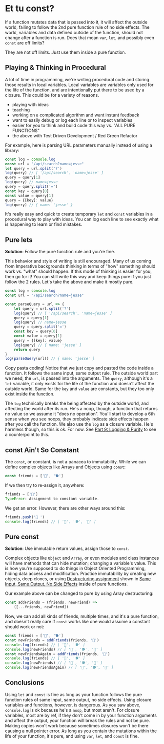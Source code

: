 # Et tu const?

If a function mutates data that is passed into it, it will affect the outside world, failing to follow the 2nd pure function rule of no side effects. The world, variables and data defined outside of the function, should not change after a function is run. Does that mean `var`, `let`, and possibly even `const` are off limits?

They are not off limits. Just use them inside a pure function.

## Playing & Thinking in Procedural

A lot of time in programming, we're writing procedural code and storing those results in local variables. Local variables are variables only used for the life of the function, and are intentionally put there to be used by a closure. This could be for a variety of reasons.

- playing with ideas
- teaching
- working on a complicated algorithm and want instant feedback
- want to easily debug or log each line or to inspect variables
- easier for you to think and build code this way vs. "ALL PURE FUNCTIONS"
- the above with Test Driven Development / Red Green Refactor

For example, here is parsing URL parameters manually instead of using a library:

```javascript
const log = console.log
const url = "/api/search?name=jesse"
let query = url.split('?')
log(query) // [ '/api/search', 'name=jesse' ]
query = query[1]
log(query) // name=jesse
query = query.split('=')
const key = query[0]
const value = query[1]
query = {[key]: value}
log(query) // { name: 'jesse' }
```

It's really easy and quick to create temporary `let` and `const` variables in a procedural way to play with ideas. You can log each line to see exactly what is happening to learn or find mistakes.

## Pure lets

**Solution**: Follow the pure function rule and you're fine.

This behavior and style of writing is still encouraged. Many of us coming from Imperative backgrounds thinking in terms of "how" something should work vs. "what" should happen. If this mode of thinking is easier for you, then go for it! You can still write this way and keep things pure if you just follow the 2 rules. Let's take the above and make it mostly pure.

```javascript
const log = console.log
const url = "/api/search?name=jesse"

const parseQuery = url => {
    let query = url.split('?')
    log(query) // [ '/api/search', 'name=jesse' ]
    query = query[1]
    log(query) // name=jesse
    query = query.split('=')
    const key = query[0]
    const value = query[1]
    query = {[key]: value}
    log(query) // { name: 'jesse' }
    return query
}
log(parseQuery(url)) // { name: 'jesse' }
```

Copy pasta coding! Notice that we just copy and pasted the code inside a function. It follows the same input, same output rule. The outside world part we need, the `url`, is passed into the arguments. The `query`, although it's a `let` variable, it only exists for the life of the function and doesn't affect the outside world. Same for the `key` and `value` are constants, but they too only exist inside the function. 

The `log` technically breaks the being affected by the outside world, and affecting the world after its run. He's a noop, though, a function that returns no value so we assume it "does no operation". You'll start to develop a 6th sense when you see noops, they probably indicate side effects happen after you call the function. We also use the `log` as a closure variable. He's harmless though, so this is ok. For now. See [Part 9: Logging & Purity](../part9/log_purity.md) to see a counterpoint to this.

## const Ain't So Constant

The `const`, or constant, is not a panacea to immutability. While we can define complex objects like Arrays and Objects using `const`:

```javascript
const friends = ['🐄', '🐕']
```

If we then try to re-assign it, anywhere:

```javascript
friends = ['🦆']
TypeError: Assignment to constant variable.
```

We get an error. However, there are other ways around this:

```javascript
friends.push('🦆 ')
console.log(friends) // [ '🐄', '🐕', '🦆' ]
```

## Pure const

**Solution**: Use immutable return values, assign those to `const`.

Complex objects like `Object` and `Array`, or even modules and class instances will have methods that can hide mutation; changing a variable's value. This is how you're supposed to do things in Object Oriented Programming, hiding data access and modification. Practice immutability by creating new objects, deep clones, or using [Destructuring assignment](https://developer.mozilla.org/en-US/docs/Web/JavaScript/Reference/Operators/Destructuring_assignment) shown in [Same Input, Same Output, No Side Effects](part1/input_output_side_effects.md) inside of pure functions.

Our example above can be changed to pure by using Array destructuring:

```javascript
const addFriends = (friends, newFriend) =>
    ([...friends, newFriend])
```

Now, we can add all kinds of friends, multiple times, and it's a pure function, and doesn't really care if `const` works like one would assume a constant should work or not:

```javascript
const friends = ['🐄', '🐕']
const newFriends = addFriends(friends, '🦆')
console.log(friends) // [ '🐄', '🐕' ]
console.log(newFriends) // [ '🐄', '🐕', '🦆' ]
const newFriendsAgain = addFriends(friends, '🦆')
console.log(friends) // [ '🐄', '🐕' ]
console.log(newFriends) // [ '🐄', '🐕', '🦆' ]
console.log(newFriendsAgain) // [ '🐄', '🐕', '🦆' ]
```

## Conclusions

Using `let` and `const` is fine as long as your function follows the pure function rules of same input, same output, no side effects. Using closure variables and functions, however, is dangerous. As you saw above, `console.log` is ok because he's a `noop`, but most aren't. For closure variables, most are by ref, if they don't come in by your function arguments and affect the output, your function will break the rules and not be pure. Making copies won't work because sometimes closures won't be there causing a null pointer error. As long as you contain the mutations within the life of your function, it's pure, and using `var`, `let`, and `const` is fine.

